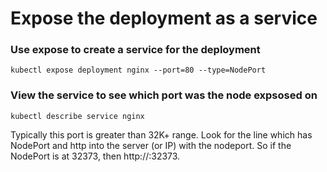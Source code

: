 # Expose the deployment as a service

### Use expose to create a service for the deployment
```
kubectl expose deployment nginx --port=80 --type=NodePort
```
### View the service to see which port was the node expsosed on 
```
kubectl describe service nginx
```
Typically this port is greater than 32K+ range.  Look for the line which has NodePort and http into the server (or IP) with the nodeport.  So if the NodePort is at 32373, then http://<ip address>:32373.
